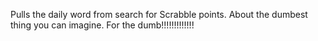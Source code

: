 Pulls the daily word from search for Scrabble points. About the dumbest thing you can imagine. For the dumb!!!!!!!!!!!!!
